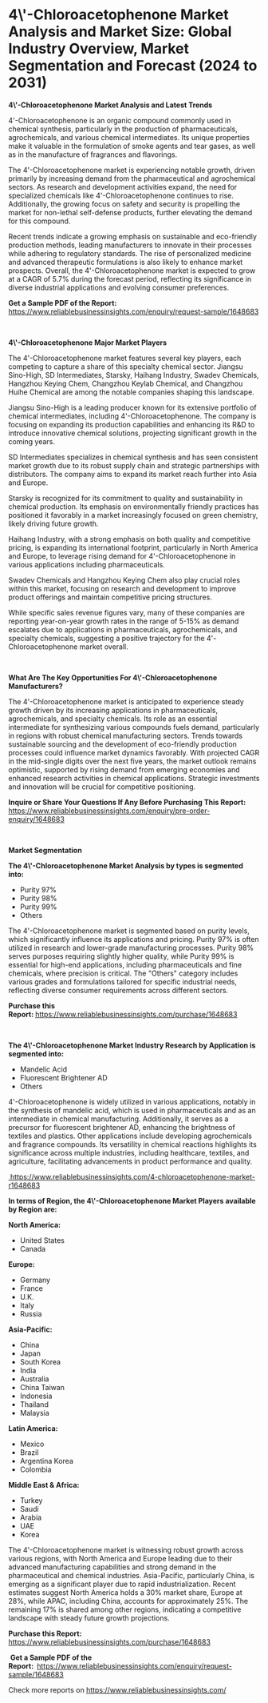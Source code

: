 <p><h1>4\'-Chloroacetophenone Market Analysis and Market Size: Global Industry Overview, Market Segmentation and Forecast (2024 to 2031)</h1></p><p><strong>4\'-Chloroacetophenone Market Analysis and Latest Trends</strong></p>
<p><p>4'-Chloroacetophenone is an organic compound commonly used in chemical synthesis, particularly in the production of pharmaceuticals, agrochemicals, and various chemical intermediates. Its unique properties make it valuable in the formulation of smoke agents and tear gases, as well as in the manufacture of fragrances and flavorings.</p><p>The 4'-Chloroacetophenone market is experiencing notable growth, driven primarily by increasing demand from the pharmaceutical and agrochemical sectors. As research and development activities expand, the need for specialized chemicals like 4'-Chloroacetophenone continues to rise. Additionally, the growing focus on safety and security is propelling the market for non-lethal self-defense products, further elevating the demand for this compound.</p><p>Recent trends indicate a growing emphasis on sustainable and eco-friendly production methods, leading manufacturers to innovate in their processes while adhering to regulatory standards. The rise of personalized medicine and advanced therapeutic formulations is also likely to enhance market prospects. Overall, the 4'-Chloroacetophenone market is expected to grow at a CAGR of 5.7% during the forecast period, reflecting its significance in diverse industrial applications and evolving consumer preferences.</p></p>
<p><strong>Get a Sample PDF of the Report:&nbsp;</strong> <a href="https://www.reliablebusinessinsights.com/enquiry/request-sample/1648683?utm_campaign=1877&utm_medium=2&utm_source=Github&utm_content=ia&utm_term=29122024&utm_id=4-chloroacetophenone">https://www.reliablebusinessinsights.com/enquiry/request-sample/1648683</a></p>
<p>&nbsp;</p>
<p><strong>4\'-Chloroacetophenone Major Market Players</strong></p>
<p><p>The 4'-Chloroacetophenone market features several key players, each competing to capture a share of this specialty chemical sector. Jiangsu Sino-High, SD Intermediates, Starsky, Haihang Industry, Swadev Chemicals, Hangzhou Keying Chem, Changzhou Keylab Chemical, and Changzhou Huihe Chemical are among the notable companies shaping this landscape.</p><p>Jiangsu Sino-High is a leading producer known for its extensive portfolio of chemical intermediates, including 4'-Chloroacetophenone. The company is focusing on expanding its production capabilities and enhancing its R&D to introduce innovative chemical solutions, projecting significant growth in the coming years.</p><p>SD Intermediates specializes in chemical synthesis and has seen consistent market growth due to its robust supply chain and strategic partnerships with distributors. The company aims to expand its market reach further into Asia and Europe.</p><p>Starsky is recognized for its commitment to quality and sustainability in chemical production. Its emphasis on environmentally friendly practices has positioned it favorably in a market increasingly focused on green chemistry, likely driving future growth.</p><p>Haihang Industry, with a strong emphasis on both quality and competitive pricing, is expanding its international footprint, particularly in North America and Europe, to leverage rising demand for 4'-Chloroacetophenone in various applications including pharmaceuticals.</p><p>Swadev Chemicals and Hangzhou Keying Chem also play crucial roles within this market, focusing on research and development to improve product offerings and maintain competitive pricing structures.</p><p>While specific sales revenue figures vary, many of these companies are reporting year-on-year growth rates in the range of 5-15% as demand escalates due to applications in pharmaceuticals, agrochemicals, and specialty chemicals, suggesting a positive trajectory for the 4'-Chloroacetophenone market overall.</p></p>
<p>&nbsp;</p>
<p><strong>What Are The Key Opportunities For 4\'-Chloroacetophenone Manufacturers?</strong></p>
<p><p>The 4'-Chloroacetophenone market is anticipated to experience steady growth driven by its increasing applications in pharmaceuticals, agrochemicals, and specialty chemicals. Its role as an essential intermediate for synthesizing various compounds fuels demand, particularly in regions with robust chemical manufacturing sectors. Trends towards sustainable sourcing and the development of eco-friendly production processes could influence market dynamics favorably. With projected CAGR in the mid-single digits over the next five years, the market outlook remains optimistic, supported by rising demand from emerging economies and enhanced research activities in chemical applications. Strategic investments and innovation will be crucial for competitive positioning.</p></p>
<p><strong>Inquire or Share Your Questions If Any Before Purchasing This Report:</strong> <a href="https://www.reliablebusinessinsights.com/enquiry/pre-order-enquiry/1648683?utm_campaign=1877&utm_medium=2&utm_source=Github&utm_content=ia&utm_term=29122024&utm_id=4-chloroacetophenone">https://www.reliablebusinessinsights.com/enquiry/pre-order-enquiry/1648683</a></p>
<p>&nbsp;</p>
<p><strong>Market Segmentation</strong></p>
<p><strong>The 4\'-Chloroacetophenone Market Analysis by types is segmented into:</strong></p>
<p><ul><li>Purity 97%</li><li>Purity 98%</li><li>Purity 99%</li><li>Others</li></ul></p>
<p><p>The 4'-Chloroacetophenone market is segmented based on purity levels, which significantly influence its applications and pricing. Purity 97% is often utilized in research and lower-grade manufacturing processes. Purity 98% serves purposes requiring slightly higher quality, while Purity 99% is essential for high-end applications, including pharmaceuticals and fine chemicals, where precision is critical. The "Others" category includes various grades and formulations tailored for specific industrial needs, reflecting diverse consumer requirements across different sectors.</p></p>
<p><strong>Purchase this Report:&nbsp;</strong><a href="https://www.reliablebusinessinsights.com/purchase/1648683?utm_campaign=1877&utm_medium=2&utm_source=Github&utm_content=ia&utm_term=29122024&utm_id=4-chloroacetophenone">https://www.reliablebusinessinsights.com/purchase/1648683</a></p>
<p>&nbsp;</p>
<p><strong>The 4\'-Chloroacetophenone Market Industry Research by Application is segmented into:</strong></p>
<p><ul><li>Mandelic Acid</li><li>Fluorescent Brightener AD</li><li>Others</li></ul></p>
<p><p>4'-Chloroacetophenone is widely utilized in various applications, notably in the synthesis of mandelic acid, which is used in pharmaceuticals and as an intermediate in chemical manufacturing. Additionally, it serves as a precursor for fluorescent brightener AD, enhancing the brightness of textiles and plastics. Other applications include developing agrochemicals and fragrance compounds. Its versatility in chemical reactions highlights its significance across multiple industries, including healthcare, textiles, and agriculture, facilitating advancements in product performance and quality.</p></p>
<p><a href="https://www.reliablebusinessinsights.com/4-chloroacetophenone-market-r1648683?utm_campaign=1877&utm_medium=2&utm_source=Github&utm_content=ia&utm_term=29122024&utm_id=4-chloroacetophenone">&nbsp;https://www.reliablebusinessinsights.com/4-chloroacetophenone-market-r1648683</a></p>
<p><strong>In terms of Region, the 4\'-Chloroacetophenone Market Players available by Region are:</strong></p>
<p>
    <p> <strong> North America: </strong>
        <ul>
            <li>United States</li>
            <li>Canada</li>
        </ul>
        </p> 
    <p> <strong> Europe: </strong>
        <ul>
            <li>Germany</li>
            <li>France</li>
            <li>U.K.</li>
            <li>Italy</li>
            <li>Russia</li>
        </ul>
        </p> 
    <p> <strong> Asia-Pacific: </strong>
        <ul>
            <li>China</li>
            <li>Japan</li>
            <li>South Korea</li>
            <li>India</li>
            <li>Australia</li>
            <li>China Taiwan</li>
            <li>Indonesia</li>
            <li>Thailand</li>
            <li>Malaysia</li>
        </ul>
        </p> 
    <p> <strong> Latin America: </strong>
        <ul>
            <li>Mexico</li>
            <li>Brazil</li>
            <li>Argentina Korea</li>
            <li>Colombia</li>
        </ul>
        </p> 
    <p> <strong> Middle East & Africa: </strong>
        <ul>
            <li>Turkey</li>
            <li>Saudi</li>
            <li>Arabia</li>
            <li>UAE</li>
            <li>Korea</li>
        </ul>
    </p>
    </p>
<p><p>The 4'-Chloroacetophenone market is witnessing robust growth across various regions, with North America and Europe leading due to their advanced manufacturing capabilities and strong demand in the pharmaceutical and chemical industries. Asia-Pacific, particularly China, is emerging as a significant player due to rapid industrialization. Recent estimates suggest North America holds a 30% market share, Europe at 28%, while APAC, including China, accounts for approximately 25%. The remaining 17% is shared among other regions, indicating a competitive landscape with steady future growth projections.</p></p>
<p><strong>Purchase this Report: </strong><a href="https://www.reliablebusinessinsights.com/purchase/1648683?utm_campaign=1877&utm_medium=2&utm_source=Github&utm_content=ia&utm_term=29122024&utm_id=4-chloroacetophenone">https://www.reliablebusinessinsights.com/purchase/1648683</a></p>
<p>&nbsp;<strong>Get a Sample PDF of the Report:&nbsp;&nbsp;</strong><a href="https://www.reliablebusinessinsights.com/enquiry/request-sample/1648683?utm_campaign=1877&utm_medium=2&utm_source=Github&utm_content=ia&utm_term=29122024&utm_id=4-chloroacetophenone">https://www.reliablebusinessinsights.com/enquiry/request-sample/1648683</a></p>
<p><strong></strong></p>
<p>Check more reports on <a href="https://www.reliablebusinessinsights.com/?utm_campaign=1877&utm_medium=2&utm_source=Github&utm_content=ia&utm_term=29122024&utm_id=4-chloroacetophenone">https://www.reliablebusinessinsights.com/</a></p>